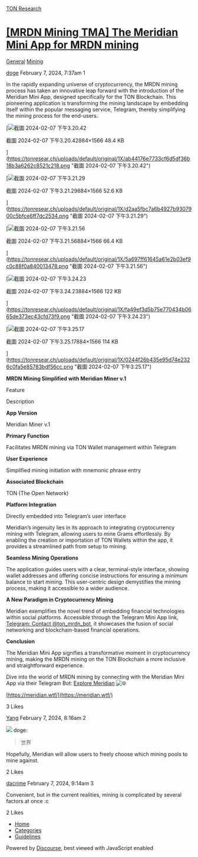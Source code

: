 [TON Research](/)

# [\[MRDN Mining TMA\] The Meridian Mini App for MRDN mining](/t/mrdn-mining-tma-the-meridian-mini-app-for-mrdn-mining/317)

[General](/c/general/mining/47)  [Mining](/c/general/mining/47) 

    

[doge](https://tonresear.ch/u/doge)   February 7, 2024, 7:37am  1

In the rapidly expanding universe of cryptocurrency, the MRDN mining process has taken an innovative leap forward with the introduction of the Meridian Mini App, designed specifically for the TON Blockchain. This pioneering application is transforming the mining landscape by embedding itself within the popular messaging service, Telegram, thereby simplifying the mining process for the end-users.

[![截圖 2024-02-07 下午3.20.42](https://tonresear.ch/uploads/default/optimized/1X/ab44176e7733cf6d5df36b18b3a6262c8521c218_2_282x500.png)

截圖 2024-02-07 下午3.20.42884×1566 48.4 KB

](https://tonresear.ch/uploads/default/original/1X/ab44176e7733cf6d5df36b18b3a6262c8521c218.png "截圖 2024-02-07 下午3.20.42")

[![截圖 2024-02-07 下午3.21.29](https://tonresear.ch/uploads/default/optimized/1X/d2aa5fbc7a6b4927b9307900c5bfce6ff7dc2534_2_282x500.png)

截圖 2024-02-07 下午3.21.29884×1566 52.6 KB

](https://tonresear.ch/uploads/default/original/1X/d2aa5fbc7a6b4927b9307900c5bfce6ff7dc2534.png "截圖 2024-02-07 下午3.21.29")

  

[![截圖 2024-02-07 下午3.21.56](https://tonresear.ch/uploads/default/optimized/1X/5a697ff61645a61e2b03ef9c0c88f0a840013478_2_282x500.png)

截圖 2024-02-07 下午3.21.56884×1566 66.4 KB

](https://tonresear.ch/uploads/default/original/1X/5a697ff61645a61e2b03ef9c0c88f0a840013478.png "截圖 2024-02-07 下午3.21.56")

[![截圖 2024-02-07 下午3.24.23](https://tonresear.ch/uploads/default/optimized/1X/fa49ef3d5b75e770434b0665de373ec43cfd73f9_2_282x500.png)

截圖 2024-02-07 下午3.24.23884×1566 122 KB

](https://tonresear.ch/uploads/default/original/1X/fa49ef3d5b75e770434b0665de373ec43cfd73f9.png "截圖 2024-02-07 下午3.24.23")

  

[![截圖 2024-02-07 下午3.25.17](https://tonresear.ch/uploads/default/optimized/1X/0244f26b435e95d74e2326c0fa5e85783bdf56cc_2_282x500.png)

截圖 2024-02-07 下午3.25.17884×1566 114 KB

](https://tonresear.ch/uploads/default/original/1X/0244f26b435e95d74e2326c0fa5e85783bdf56cc.png "截圖 2024-02-07 下午3.25.17")

**MRDN Mining Simplified with Meridian Miner v.1**

Feature

Description

**App Version**

Meridian Miner v.1

**Primary Function**

Facilitates MRDN mining via TON Wallet management within Telegram

**User Experience**

Simplified mining initiation with mnemonic phrase entry

**Associated Blockchain**

TON (The Open Network)

**Platform Integration**

Directly embedded into Telegram’s user interface

Meridian’s ingenuity lies in its approach to integrating cryptocurrency mining with Telegram, allowing users to mine Grams effortlessly. By enabling the creation or importation of TON Wallets within the app, it provides a streamlined path from setup to mining.

**Seamless Mining Operations**

The application guides users with a clear, terminal-style interface, showing wallet addresses and offering concise instructions for ensuring a minimum balance to start mining. This user-centric design demystifies the mining process, making it accessible to a wider audience.

**A New Paradigm in Cryptocurrency Mining**

Meridian exemplifies the novel trend of embedding financial technologies within social platforms. Accessible through the Telegram Mini App link, [Telegram: Contact @ton\_mrdn\_bot](https://t.me/ton_mrdn_bot), it showcases the fusion of social networking and blockchain-based financial operations.

**Conclusion**

The Meridian Mini App signifies a transformative moment in cryptocurrency mining, making the MRDN mining on the TON Blockchain a more inclusive and straightforward experience.

Dive into the world of MRDN mining by connecting with the Meridian Mini App via their Telegram Bot: [Explore Meridian](https://t.me/ton_mrdn_bot) ![:globe_with_meridians:](https://tonresear.ch/images/emoji/twitter/globe_with_meridians.png?v=12 ":globe_with_meridians:")

[https://meridian.wtf/](https://meridian.wtf/)

  3 Likes

[Yang](https://tonresear.ch/u/Yang) February 7, 2024, 8:16am  2

![](https://tonresear.ch/user_avatar/tonresear.ch/doge/48/17_2.png) doge:

> 世界

Hopefully, Meridian will allow users to freely choose which mining pools to mine against.

  2 Likes

[dacrime](https://tonresear.ch/u/dacrime) February 7, 2024, 9:14am  3

Convenient, but in the current realities, mining is complicated by several factors at once :с

  2 Likes

*   [Home](/)
*   [Categories](/categories)
*   [Guidelines](/guidelines)

Powered by [Discourse](https://www.discourse.org), best viewed with JavaScript enabled